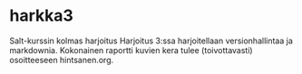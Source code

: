 # harkka3
Salt-kurssin kolmas harjoitus
Harjoitus 3:ssa harjoitellaan versionhallintaa ja markdownia. Kokonainen raportti kuvien kera tulee (toivottavasti) osoitteeseen hintsanen.org.
